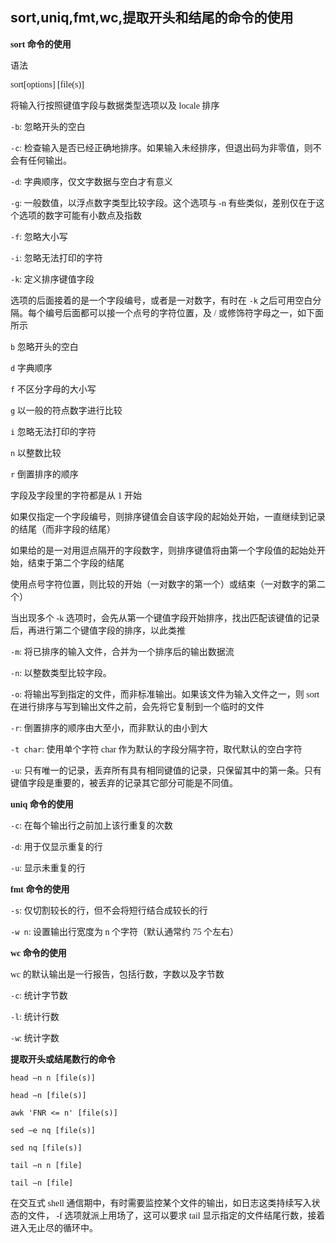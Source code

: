 ## sort,uniq,fmt,wc,提取开头和结尾的命令的使用
<font face=微软雅黑>


 **sort 命令的使用**

 语法

  sort[options] [file(s)]

 将输入行按照键值字段与数据类型选项以及 locale 排序

`-b`: 忽略开头的空白

`-c`: 检查输入是否已经正确地排序。如果输入未经排序，但退出码为非零值，则不会有任何输出。

`-d`: 字典顺序，仅文字数据与空白才有意义

`-g`: 一般数值，以浮点数字类型比较字段。这个选项与 -n 有些类似，差别仅在于这个选项的数字可能有小数点及指数

`-f`: 忽略大小写

`-i`: 忽略无法打印的字符

`-k`: 定义排序键值字段

  选项的后面接着的是一个字段编号，或者是一对数字，有时在 `-k` 之后可用空白分隔。每个编号后面都可以接一个点号的字符位置，及 / 或修饰符字母之一，如下面所示

  `b`  忽略开头的空白

  `d`  字典顺序

  `f`  不区分字母的大小写

  `g`  以一般的符点数字进行比较

  `i`  忽略无法打印的字符

  `n`  以整数比较

  `r`  倒置排序的顺序

  字段及字段里的字符都是从 1 开始

 如果仅指定一个字段编号，则排序键值会自该字段的起始处开始，一直继续到记录的结尾（而非字段的结尾）

 如果给的是一对用逗点隔开的字段数字，则排序键值将由第一个字段值的起始处开始，结束于第二个字段的结尾

 使用点号字符位置，则比较的开始（一对数字的第一个）或结束（一对数字的第二个）

 当出现多个 -k 选项时，会先从第一个键值字段开始排序，找出匹配该键值的记录后，再进行第二个键值字段的排序，以此类推

`-m`: 将已排序的输入文件，合并为一个排序后的输出数据流

`-n`: 以整数类型比较字段。

`-o`: 将输出写到指定的文件，而非标准输出。如果该文件为输入文件之一，则 sort 在进行排序与写到输出文件之前，会先将它复制到一个临时的文件

`-r`: 倒置排序的顺序由大至小，而非默认的由小到大

`-t char`: 使用单个字符 char 作为默认的字段分隔字符，取代默认的空白字符

`-u`: 只有唯一的记录，丢弃所有具有相同键值的记录，只保留其中的第一条。只有键值字段是重要的，被丢弃的记录其它部分可能是不同值。

 **uniq 命令的使用**

`-c`: 在每个输出行之前加上该行重复的次数

`-d`: 用于仅显示重复的行

`-u`: 显示未重复的行

 **fmt 命令的使用**

`-s`: 仅切割较长的行，但不会将短行结合成较长的行

`-w n`: 设置输出行宽度为 n 个字符（默认通常约 75 个左右）

 **wc 命令的使用**

 wc 的默认输出是一行报告，包括行数，字数以及字节数

`-c`: 统计字节数

`-l`: 统计行数

`-w`: 统计字数

 **提取开头或结尾数行的命令**

`head –n n [file(s)]`

`head –n [file(s)]`

`awk 'FNR <= n' [file(s)]`

`sed –e nq [file(s)]`

`sed nq [file(s)]`

`tail –n n [file]`

`tail –n [file]`

 在交互式 shell 通信期中，有时需要监控某个文件的输出，如日志这类持续写入状态的文件， -f 选项就派上用场了，这可以要求 tail 显示指定的文件结尾行数，接着进入无止尽的循环中。

</font>